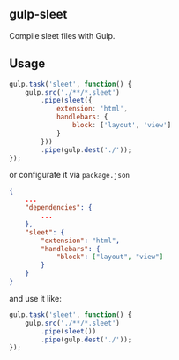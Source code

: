 ## gulp-sleet

Compile sleet files with Gulp.

## Usage

```javascript
gulp.task('sleet', function() {
    gulp.src('./**/*.sleet')
        .pipe(sleet({
            extension: 'html',
            handlebars: {
                block: ['layout', 'view']
            }
        }))
        .pipe(gulp.dest('./'));
});
```

or configurate it via `package.json`
```json
{
    ...
    "dependencies": {
        ...
    },
    "sleet": {
        "extension": "html",
        "handlebars": {
            "block": ["layout", "view"]
        }
    }
}
```
and use it like:
```javascript
gulp.task('sleet', function() {
    gulp.src('./**/*.sleet')
        .pipe(sleet())
        .pipe(gulp.dest('./'));
});
```
